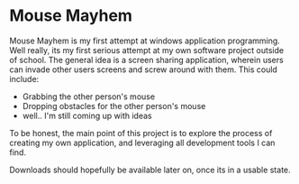 # Mouse Mayhem

Mouse Mayhem is my first attempt at windows application programming. Well really, its my first serious attempt at my own software project outside of school. The general idea is a screen sharing application, wherein users can invade other users screens and screw around with them. This could include:
* Grabbing the other person's mouse
* Dropping obstacles for the other person's mouse
* well.. I'm still coming up with ideas

To be honest, the main point of this project is to explore the process of creating my own application, and leveraging all development tools I can find.

Downloads should hopefully be available later on, once its in a usable state.
